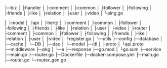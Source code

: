 ├─biz
│  ├handler
│    ├comment
│    ├common
│    ├follower
│    ├following
│    ├friends
│    ├like
│    ├relation
│    ├user
│    ├video
│    └ping.go

│  ├model
│     ├api
│     ├hertz
│       ├comment
│       ├common
│       ├follower
│       ├following
│       ├friends
│       ├like
│       ├relation
│       ├user
│       ├video
│  ├router
│    ├comment
│    ├common
│    ├follower
│    ├following
│    ├friends
│    ├like
│    ├relation
│    ├user
│    ├video
│    └register.go
│  └─utils
├─config
├─database
│  ├─cache
│  └─DB
│      ├─dao
│      └─model
├─idl
│  ├proto
│  └api.proto
├─middleware
├─pkg
│     └─e
├─response
├─go.mod
│  └go.sum
├─service
├─main.go
├─router.go
├─Dockerfile
├─docker-compose.yml
├─main.go
├─router.go
└─router_gen.go




